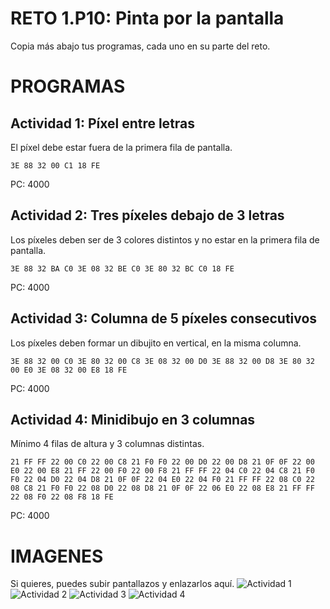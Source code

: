 # RETO 1.P10: Pinta por la pantalla
Copia más abajo tus programas, cada uno en su parte del reto.

# PROGRAMAS

## Actividad 1: Píxel entre letras
El píxel debe estar fuera de la primera fila de pantalla.
```
3E 88 32 00 C1 18 FE
```
PC: 4000

## Actividad 2: Tres píxeles debajo de 3 letras
Los píxeles deben ser de 3 colores distintos y no estar en la primera fila de pantalla.
```
3E 88 32 BA C0 3E 08 32 BE C0 3E 80 32 BC C0 18 FE
```
PC: 4000

## Actividad 3: Columna de 5 píxeles consecutivos
Los píxeles deben formar un dibujito en vertical, en la misma columna.
```
3E 88 32 00 C0 3E 80 32 00 C8 3E 08 32 00 D0 3E 88 32 00 D8 3E 80 32 00 E0 3E 08 32 00 E8 18 FE
```
PC: 4000

## Actividad 4: Minidibujo en 3 columnas
Mínimo 4 filas de altura y 3 columnas distintas.
```
21 FF FF 22 00 C0 22 00 C8 21 F0 F0 22 00 D0 22 00 D8 21 0F 0F 22 00 E0 22 00 E8 21 FF 22 00 F0 22 00 F8 21 FF FF 22 04 C0 22 04 C8 21 F0 F0 22 04 D0 22 04 D8 21 0F 0F 22 04 E0 22 04 F0 21 FF FF 22 08 C0 22 08 C8 21 F0 F0 22 08 D0 22 08 D8 21 0F 0F 22 06 E0 22 08 E8 21 FF FF 22 08 F0 22 08 F8 18 FE
```
PC: 4000

# IMAGENES
Si quieres, puedes subir pantallazos y enlazarlos aquí.
![Actividad 1](/tuimagen1.png)
![Actividad 2](/tuimagen2.png)
![Actividad 3](/tuimagen3.png)
![Actividad 4](/tuimagen4.png)
